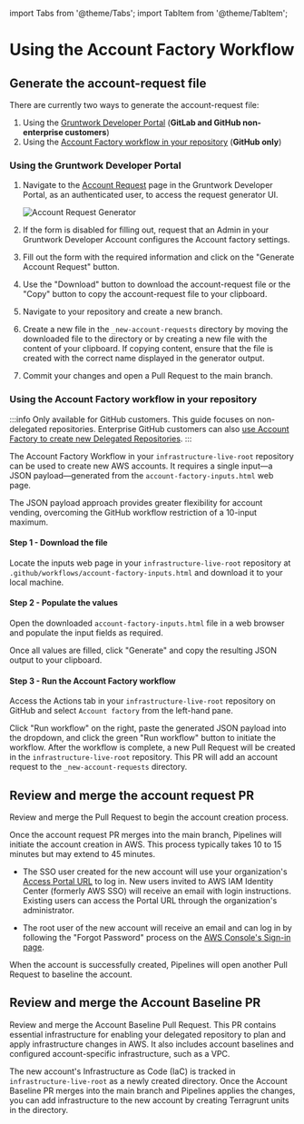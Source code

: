 import Tabs from '@theme/Tabs';
import TabItem from '@theme/TabItem';

# Using the Account Factory Workflow

## Generate the account-request file

There are currently two ways to generate the account-request file:

1. Using the [Gruntwork Developer Portal](/2.0/docs/accountfactory/guides/vend-aws-account?account-creation-method=ui#using-the-gruntwork-developer-portal) (**GitLab and GitHub non-enterprise customers**)
2. Using the [Account Factory workflow in your repository](/2.0/docs/accountfactory/guides/vend-aws-account?account-creation-method=workflow#using-the-account-factory-workflow-in-your-repository) (**GitHub only**)


<Tabs groupId="account-creation-method" queryString="account-creation-method">
<TabItem value="ui" label="Using Portal UI">

### Using the Gruntwork Developer Portal

1. Navigate to the [Account Request](https://app.gruntwork.io/account-factory/request-generator) page in the Gruntwork Developer Portal, as an authenticated user, to access the request generator UI.

    ![Account Request Generator](/img/accountfactory/dev-portal-request-generator.png)

1. If the form is disabled for filling out, request that an Admin in your Gruntwork Developer Account configures the Account factory settings.
1. Fill out the form with the required information and click on the "Generate Account Request" button.
1. Use the "Download" button to download the account-request file or the "Copy" button to copy the account-request file to your clipboard.
1. Navigate to your repository and create a new branch.
1. Create a new file in the `_new-account-requests` directory by moving the downloaded file to the directory or by creating a new file with the content of your clipboard. If copying content, ensure that the file is created with the correct name displayed in the generator output.
1. Commit your changes and open a Pull Request to the main branch.

</TabItem>
<TabItem value="workflow" label="Using Workflow in Repo">

### Using the Account Factory workflow in your repository

:::info
Only available for GitHub customers. This guide focuses on non-delegated repositories. Enterprise GitHub customers can also [use Account Factory to create new Delegated Repositories](/2.0/docs/accountfactory/guides/delegated-repositories).
:::

The Account Factory Workflow in your `infrastructure-live-root` repository can be used to create new AWS accounts. It requires a single input—a JSON payload—generated from the `account-factory-inputs.html` web page.

The JSON payload approach provides greater flexibility for account vending, overcoming the GitHub workflow restriction of a 10-input maximum.

#### Step 1 - Download the file

Locate the inputs web page in your `infrastructure-live-root` repository at `.github/workflows/account-factory-inputs.html` and download it to your local machine.

#### Step 2 - Populate the values

Open the downloaded `account-factory-inputs.html` file in a web browser and populate the input fields as required.

Once all values are filled, click "Generate" and copy the resulting JSON output to your clipboard.

#### Step 3 - Run the Account Factory workflow

Access the Actions tab in your `infrastructure-live-root` repository on GitHub and select `Account factory` from the left-hand pane.

Click "Run workflow" on the right, paste the generated JSON payload into the dropdown, and click the green "Run workflow" button to initiate the workflow.
After the workflow is complete, a new Pull Request will be created in the `infrastructure-live-root` repository. This PR will add an account request to the `_new-account-requests` directory.

</TabItem>
</Tabs>

## Review and merge the account request PR

Review and merge the Pull Request to begin the account creation process.

Once the account request PR merges into the main branch, Pipelines will initiate the account creation in AWS. This process typically takes 10 to 15 minutes but may extend to 45 minutes.

- The SSO user created for the new account will use your organization's [Access Portal URL](https://docs.aws.amazon.com/signin/latest/userguide/sign-in-urls-defined.html#access-portal-url) to log in. New users invited to AWS IAM Identity Center (formerly AWS SSO) will receive an email with login instructions. Existing users can access the Portal URL through the organization's administrator.

- The root user of the new account will receive an email and can log in by following the "Forgot Password" process on the [AWS Console's Sign-in page](https://console.aws.amazon.com/).

When the account is successfully created, Pipelines will open another Pull Request to baseline the account.

## Review and merge the Account Baseline PR

Review and merge the Account Baseline Pull Request. This PR contains essential infrastructure for enabling your delegated repository to plan and apply infrastructure changes in AWS. It also includes account baselines and configured account-specific infrastructure, such as a VPC.

The new account's Infrastructure as Code (IaC) is tracked in `infrastructure-live-root` as a newly created directory. Once the Account Baseline PR merges into the main branch and Pipelines applies the changes, you can add infrastructure to the new account by creating Terragrunt units in the directory.
